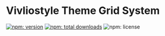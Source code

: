 # Vivliostyle Theme Grid System

[![npm: version](https://flat.badgen.net/npm/v/@spring-raining/vs-theme-grid-system)](https://npmjs.com/package/@spring-raining/vs-theme-grid-system)
[![npm: total downloads](https://flat.badgen.net/npm/dt/@spring-raining/vs-theme-grid-system)](https://npmjs.com/package/@spring-raining/vs-theme-grid-system)
![npm: license](https://flat.badgen.net/npm/license/@spring-raining/vs-theme-grid-system)
